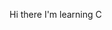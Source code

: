 Hi there I'm learning C

<!---
MixailFlenov121/MixailFlenov121 is a ✨ special ✨ repository because its `README.md` (this file) appears on your GitHub profile.
You can click the Preview link to take a look at your changes.
--->

